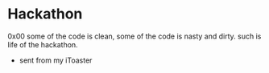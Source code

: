 # Hackathon
0x00
some of the code is clean, some of the code is nasty and dirty.
such is life of the hackathon.
- sent from my iToaster
